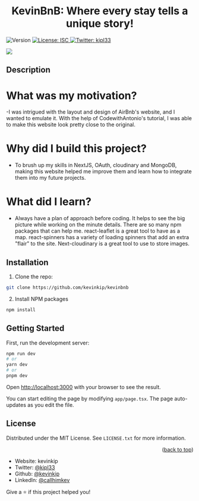 <h1 align="center"> KevinBnB: Where every stay tells a unique story! </h1>
<p>
  <img alt="Version" src="https://img.shields.io/badge/version-0.1.0-blue.svg?cacheSeconds=2592000" />
  <a href="#" target="_blank">
    <img alt="License: ISC" src="https://img.shields.io/badge/License-ISC-yellow.svg" />
  </a>
  <a href="https://twitter.com/kipl33" target="_blank">
    <img alt="Twitter: kipl33" src="https://img.shields.io/twitter/follow/kipl33.svg?style=social" />
  </a>
</p>

![](https://github.com/kevinkip/kevinbnb/blob/master/public/images/Kevinbnb.gif)

## Description

# What was my motivation?
-I was intrigued with the layout and design of AirBnb's website, and I wanted to emulate it. With the help of CodewithAntonio's tutorial, I was able to make this website look pretty close to the original. 

# Why did I build this project?
- To brush up my skills in NextJS, OAuth, cloudinary and MongoDB, making this website helped me improve them and learn how to integrate them into my future projects.

# What did I learn?
- Always have a plan of approach before coding. It helps to see the big picture while working on the minute details. There are so many npm packages that can help me. react-leaflet is a great tool to have as a map. react-spinners has a variety of loading spinners that add an extra "flair" to the site. Next-cloudinary is a great tool to use to store images. 

## Installation

1. Clone the repo:
```sh
git clone https://github.com/kevinkip/kevinbnb
```

2. Install NPM packages
```sh
npm install
 ```

## Getting Started

First, run the development server:

```bash
npm run dev
# or
yarn dev
# or
pnpm dev
```

Open [http://localhost:3000](http://localhost:3000) with your browser to see the result.

You can start editing the page by modifying `app/page.tsx`. The page auto-updates as you edit the file.

<!-- LICENSE -->
## License

Distributed under the MIT License. See `LICENSE.txt` for more information.

<p align="right">(<a href="#readme-top">back to top</a>)</p>

* Website: kevinkip
* Twitter: [@kipl33](https://twitter.com/kipl33)
* Github: [@kevinkip](https://github.com/kevinkip)
* LinkedIn: [@callhimkev](https://linkedin.com/in/callhimkev)



Give a ⭐️ if this project helped you!
